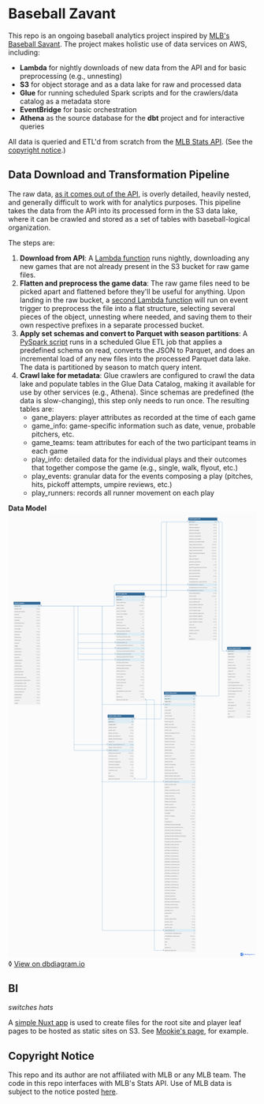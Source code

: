 # Baseball Zavant

This repo is an ongoing baseball analytics project inspired by [MLB's Baseball Savant](https://baseballsavant.mlb.com/). The project makes holistic use of data services on AWS, including:

- **Lambda** for nightly downloads of new data from the API and for basic preprocessing (e.g., unnesting)
- **S3** for object storage and as a data lake for raw and processed data
- **Glue** for running scheduled Spark scripts and for the crawlers/data catalog as a metadata store
- **EventBridge** for basic orchestration
- **Athena** as the source database for the **dbt** project and for interactive queries

All data is queried and ETL'd from scratch from the [MLB Stats API](https://statsapi.mlb.com). (See the [copyright notice](#copyright-notice).)

## Data Download and Transformation Pipeline

The raw data, [as it comes out of the API](https://github.com/zpgallegos/zavant/blob/master/docs/readme/744863.json), is overly detailed, heavily nested, and generally difficult to work with for analytics purposes. This pipeline takes the data from the API into its processed form in the S3 data lake, where it can be crawled and stored as a set of tables with baseball-logical organization.

The steps are:

1. **Download from API**: A [Lambda function](https://github.com/zpgallegos/zavant/blob/master/landing/statsapi/aws/lambda/zavant-download-games/function/lambda_function.py) runs nightly, downloading any new games that are not already present in the S3 bucket for raw game files.
2. **Flatten and preprocess the game data**: The raw game files need to be picked apart and flattened before they'll be useful for anything. Upon landing in the raw bucket, a [second Lambda function](https://github.com/zpgallegos/zavant/blob/master/landing/statsapi/aws/lambda/zavant-process-raw-game/function/lambda_function.py) will run on event trigger to preprocess the file into a flat structure, selecting several pieces of the object, unnesting where needed, and saving them to their own respective prefixes in a separate processed bucket.
3. **Apply set schemas and convert to Parquet with season partitions**: A [PySpark script](https://github.com/zpgallegos/zavant/blob/master/landing/statsapi/aws/glue/statsapi_convert_json_to_parquet.py) runs in a scheduled Glue ETL job that applies a predefined schema on read, converts the JSON to Parquet, and does an incremental load of any new files into the processed Parquet data lake. The data is partitioned by season to match query intent.
4. **Crawl lake for metadata**: Glue crawlers are configured to crawl the data lake and populate tables in the Glue Data Catalog, making it available for use by other services (e.g., Athena). Since schemas are predefined (the data is slow-changing), this step only needs to run once. The resulting tables are:
   - gane_players: player attributes as recorded at the time of each game
   - game_info: game-specific information such as date, venue, probable pitchers, etc.
   - game_teams: team attributes for each of the two participant teams in each game
   - play_info: detailed data for the individual plays and their outcomes that together compose the game (e.g., single, walk, flyout, etc.)
   - play_events: granular data for the events composing a play (pitches, hits, pickoff attempts, umpire reviews, etc.)
   - play_runners: records all runner movement on each play

**Data Model**
![Data Model](docs/readme/zavant_datamart.png)◊
[View on dbdiagram.io](https://dbdiagram.io/d/zavant_datamart-662ecbda5b24a634d003db68)

## BI

_switches hats_

A [simple Nuxt app](https://github.com/zpgallegos/zavant/tree/master/web) is used to create files for the root site and player leaf pages to be hosted as static sites on S3. See [Mookie's page](http://zavant.zgallegos.com/players/605141/), for example.

## Copyright Notice

This repo and its author are not affiliated with MLB or any MLB team. The code in this repo interfaces with MLB's Stats API. Use of MLB data is subject to the notice posted [here](http://gdx.mlb.com/components/copyright.txt).
